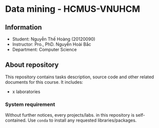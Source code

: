 # Data mining - HCMUS-VNUHCM

## Information

- Student: Nguyễn Thế Hoàng (20120090)
- Instructor: Pro., PhD. Nguyễn Hoài Bắc
- Department: Computer Science

## About repository

This repository contains tasks description, source code and other related documents for this course. It includes:

- x laboratories

### System requirement

Without further notices, every projects/labs. in this repository is self-contained. Use `conda` to install any requested libraries/packages.
